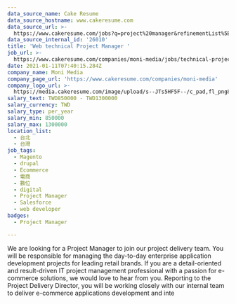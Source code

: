 ```yaml
---
data_source_name: Cake Resume
data_source_hostname: www.cakeresume.com
data_source_url: >-
  https://www.cakeresume.com/jobs?q=project%20manager&refinementList%5Blang_name%5D%5B0%5D=English&refinementList%5Bsalary_type%5D=per_year&range%5Bsalary_range%5D%5Bmin%5D=1000000&page=2
data_source_internal_id: '26010'
title: 'Web technical Project Manager '
job_url: >-
  https://www.cakeresume.com/companies/moni-media/jobs/technical-project-manager-magento
date: 2021-01-11T07:40:15.284Z
company_name: Moni Media
company_page_url: 'https://www.cakeresume.com/companies/moni-media'
company_logo_url: >-
  https://media.cakeresume.com/image/upload/s--JTs5HF5F--/c_pad,fl_png8,h_200,w_200/v1610349414/wmhtrdp2ua6hkdbphj97.png
salary_text: TWD850000 - TWD1300000
salary_currency: TWD
salary_type: per_year
salary_min: 850000
salary_max: 1300000
location_list:
  - 台北
  - 台灣
job_tags:
  - Magento
  - drupal
  - Ecommerce
  - 電商
  - 數位
  - digital
  - Project Manager
  - Salesforce
  - web developer
badges:
  - Project Manager

---
```


We are looking for a Project Manager to join our project delivery team. You will be responsible for managing the day-to-day enterprise application development projects for leading retail brands. If you are a detail-oriented and result-driven IT project management professional with a passion for e-commerce solutions, we would love to hear from you. Reporting to the Project Delivery Director, you will be working closely with our internal team to deliver e-commerce applications development and inte